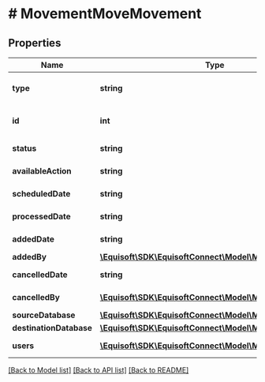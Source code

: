 # # MovementMoveMovement

## Properties

Name | Type | Description | Notes
------------ | ------------- | ------------- | -------------
**type** | **string** |  | [default to 'MOVE']
**id** | **int** | Unique numerical identifier. | [optional]
**status** | **string** | Movement status. | [optional]
**availableAction** | **string** | Available action. | [optional]
**scheduledDate** | **string** | Scheduled date. | [optional]
**processedDate** | **string** | Processed date. | [optional]
**addedDate** | **string** | Added date. | [optional]
**addedBy** | [**\Equisoft\SDK\EquisoftConnect\Model\MovementUser**](MovementUser.md) | Added by. | [optional]
**cancelledDate** | **string** | Cancelled date. | [optional]
**cancelledBy** | [**\Equisoft\SDK\EquisoftConnect\Model\MovementUser**](MovementUser.md) | Cancelled by. | [optional]
**sourceDatabase** | [**\Equisoft\SDK\EquisoftConnect\Model\MovementDatabase**](MovementDatabase.md) |  |
**destinationDatabase** | [**\Equisoft\SDK\EquisoftConnect\Model\MovementDatabase**](MovementDatabase.md) |  |
**users** | [**\Equisoft\SDK\EquisoftConnect\Model\MovementUser[]**](MovementUser.md) | List of users. |

[[Back to Model list]](../../README.md#models) [[Back to API list]](../../README.md#endpoints) [[Back to README]](../../README.md)
